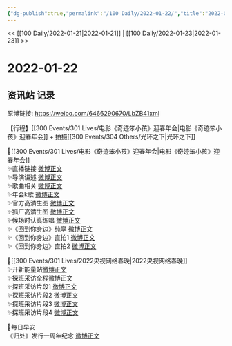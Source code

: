 ```yaml
---
{"dg-publish":true,"permalink":"/100 Daily/2022-01-22/","title":"2022-01-22","created":"2022-12-22T16:26:25.000+08:00","updated":"2023-01-09T19:23:28.576+08:00"}
---
```



<< [[100 Daily/2022-01-21\|2022-01-21]] | [[100 Daily/2022-01-23\|2022-01-23]] >>

# 2022-01-22

## 资讯站 记录

原博链接: https://weibo.com/6466290670/LbZB41xml

【行程】[[300 Events/301 Lives/电影《奇迹笨小孩》迎春年会\|电影《奇迹笨小孩》迎春年会]] + 拍摄[[300 Events/304 Others/光环之下\|光环之下]]

🌟[[300 Events/301 Lives/电影《奇迹笨小孩》迎春年会\|电影《奇迹笨小孩》迎春年会]]  
✨直播链接 [微博正文](https://m.weibo.cn/6466290670/4728544565924818)  
✨导演讲述 [微博正文](https://m.weibo.cn/6466290670/4728548071839171)  
✨歌曲相关 [微博正文](https://m.weibo.cn/6466290670/4728566971371394)  
✨年会k歌 [微博正文](https://m.weibo.cn/6466290670/4728552916520593)  
✨官方高清生图 [微博正文](https://m.weibo.cn/6466290670/4728551675532042)  
✨狐厂高清生图 [微博正文](https://m.weibo.cn/6466290670/4728552954795610)  
✨候场时认真练唱 [微博正文](https://m.weibo.cn/6466290670/4728544213603773)  
✨《回到你身边》纯享 [微博正文](https://m.weibo.cn/6466290670/4728547387903776)  
✨《回到你身边》直拍1 [微博正文](https://m.weibo.cn/6466290670/4728547607056931)  
✨《回到你身边》直拍2 [微博正文](https://m.weibo.cn/6466290670/4728552019466616)

🌟[[300 Events/301 Lives/2022央视网络春晚\|2022央视网络春晚]]  
✨开新能量站[微博正文](https://m.weibo.cn/6466290670/4728534176892192)  
✨探班采访全程[微博正文](https://m.weibo.cn/6466290670/4728560415670593)  
✨探班采访片段1 [微博正文](https://m.weibo.cn/6466290670/4728451045790416)  
✨探班采访片段2 [微博正文](https://m.weibo.cn/6466290670/4728550680955899)  
✨探班采访片段3 [微博正文](https://m.weibo.cn/6466290670/4728542485812017)  
✨探班采访片段4 [微博正文](https://m.weibo.cn/6466290670/4728542133487928)

🌟每日早安  
《归处》发行一周年纪念 [微博正文](https://m.weibo.cn/6466290670/4728361466726320)
